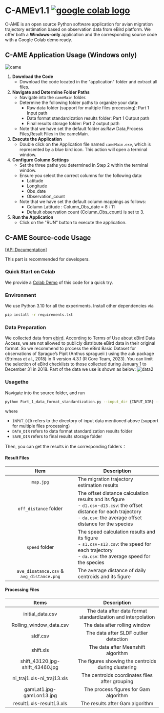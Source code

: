 # C-AMEv1.1 <a href="https://colab.research.google.com/drive/1kOmRemx4p2Wqa2JtFeZtZNlCNiVo8zEc?usp=sharing"><img src="https://colab.research.google.com/assets/colab-badge.svg" alt="google colab logo"></a>
C-AME is an open source Python software application for avian migration trajectory estimation based on observation data from eBird platform.
We offer both a **Windows-only** application and the corresponding source code with a Google Colab demo ready.
## C-AME Application Usage (Windows only)
![came](https://github.com/shifengshierya/C-AME/assets/50764534/ccc84a8f-b4ca-42d4-998d-38d8996ab5b6)
1. **Download the Code**
   - Download the code located in the "application" folder and extract all files.
2. **Navigate and Determine Folder Paths**
   - Navigate into the `cameMain` folder.
   - Determine the following folder paths to organize your data:
     - Raw data folder (support for multiple files processing): Part 1 Input path
     - Data format standardization results folder: Part 1 Output path
     - Final results storage folder: Part 2 output path
   - Note that we have set the default folder as:Raw Data,Process Files,Result Files in the cameMain.
3. **Execute the Application**
   - Double click on the Application file named `cameMain.exe`, which is represented by a blue bird icon. This action will open a terminal window.
4. **Configure Column Settings**
   - Set the three paths you determined in Step 2 within the terminal window.
   - Ensure you select the correct columns for the following data:
     - Latitude
     - Longitude
     - Obs_date
     - Observation_count
   - Note that we have set the default column mappings as follows:
     - Column Latitude : Column_Obs_date = 8 : 11
     - Default observation count (Column_Obs_count) is set to 3.
5. **Run the Application**
   - Click on the "RUN" button to execute the application.

## C-AME Source-code Usage 
[[API Documentation](https://shifengshierya.github.io/C-AME/)]

This part is recommended for developers. 
### Quick Start on Colab
We provide a [Colab Demo](https://colab.research.google.com/drive/1kOmRemx4p2Wqa2JtFeZtZNlCNiVo8zEc?usp=sharing) of this code for a quick try.
### Environment
We use Python 3.10 for all the experiments. Install other dependencies via
```bash
pip install -r requirements.txt
```
### Data Preparation
We collected data from [ebird](https://ebird.org/data/download). According to Terms of Use about eBird Data Access, we are not allowed to publicly distribute eBird data in their original format. So we recommend to process the eBird Basic Dataset for observations of Sprague’s Pipit (Anthus spragueii ) using the auk package (Strimas et al., 2018) in R version 4.3.1 (R Core Team, 2023). You can limit the selection of eBird checklists to those collected during January 1 to December 31 in 2018. Part of the data we use is shown as below:
![data2](https://github.com/shifengshierya/C-AME/assets/50764534/70cac4c9-09ef-4b35-8a9a-dfa65cec966b)

### Usagethe
Navigate into the source folder, and run 
```bash
python Part_1_data_format_standardization.py --input_dir {INPUT_DIR} --data_dir {DATA_DIR} --save_dir {SAVE_DIR}
```
where 
- `INPUT_DIR` refers to the directory of input data mentioned above (support for multiple files processing)
- `DATA_DIR` refers to data format standardization results folder
- `SAVE_DIR` refers to final results storage folder

Then, you can get the results in the corresponding folders：
#### Result Files
| Item                               | Description                                                                               |
|:------------------------------------:|-------------------------------------------------------------------------------------------|
| `map.jpg`                            | The migration trajectory estimation results                                                  |
| `off_distance` folder                | The offset distance calculation results and its figure <br> - `d1.csv`-`d13.csv`: the offset distance for each trajectory <br> - `da.csv`: the average offset distance for the species|
| `speed` folder                       | The speed calculation results and its figure <br> - `s1.csv`-`s13.csv`: the speed for each trajectory <br> - `da.csv`: the average speed for the species|
| `ave_disatance.csv` & `avg_distance.png`| The average distance of daily centroids and its figure                                    |

#### Processing Files
|           Items           |                               Description                               |
|:-------------------------:|:-----------------------------------------------------------------------:|
|  initial_data.csv         | The data after data format standardization and interpolation          |
|  Rolling_window_data.csv  |                The data after rolling window                            |
|  sldf.csv                 |             The data after SLDF outlier detection                        |
|  shift.xls                |                  The data after Meanshift algorithm                      |
|  shift_43120.jpg-shift_43460.jpg | The figures showing the centroids during clustering                |
|  ni_traj1.xls-ni_traj13.xls     | The centroids coordinates files after grouping                      |
|  gamLat1.jpg-gamLon13.jpg       | The process figures for Gam algorithm                                |
|  result1.xls-result13.xls       | The results after Gam algorithm                                      |


